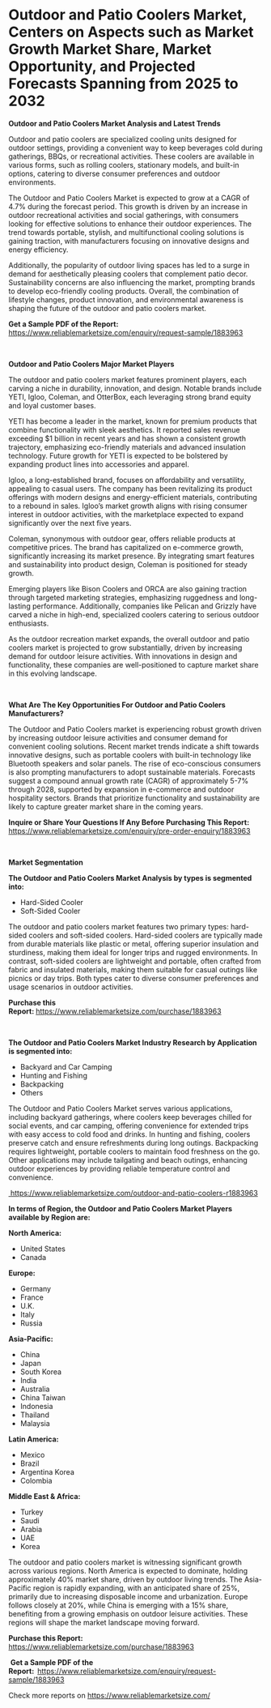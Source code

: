 <p><h1>Outdoor and Patio Coolers Market, Centers on Aspects such as Market Growth Market Share, Market Opportunity, and Projected Forecasts Spanning from 2025 to 2032</h1></p><p><strong>Outdoor and Patio Coolers Market Analysis and Latest Trends</strong></p>
<p><p>Outdoor and patio coolers are specialized cooling units designed for outdoor settings, providing a convenient way to keep beverages cold during gatherings, BBQs, or recreational activities. These coolers are available in various forms, such as rolling coolers, stationary models, and built-in options, catering to diverse consumer preferences and outdoor environments.</p><p>The Outdoor and Patio Coolers Market is expected to grow at a CAGR of 4.7% during the forecast period. This growth is driven by an increase in outdoor recreational activities and social gatherings, with consumers looking for effective solutions to enhance their outdoor experiences. The trend towards portable, stylish, and multifunctional cooling solutions is gaining traction, with manufacturers focusing on innovative designs and energy efficiency.</p><p>Additionally, the popularity of outdoor living spaces has led to a surge in demand for aesthetically pleasing coolers that complement patio decor. Sustainability concerns are also influencing the market, prompting brands to develop eco-friendly cooling products. Overall, the combination of lifestyle changes, product innovation, and environmental awareness is shaping the future of the outdoor and patio coolers market.</p></p>
<p><strong>Get a Sample PDF of the Report:&nbsp;</strong> <a href="https://www.reliablemarketsize.com/enquiry/request-sample/1883963?utm_campaign=1845&utm_medium=2&utm_source=Github&utm_content=ia&utm_term=10022025&utm_id=outdoor-and-patio-coolers">https://www.reliablemarketsize.com/enquiry/request-sample/1883963</a></p>
<p>&nbsp;</p>
<p><strong>Outdoor and Patio Coolers Major Market Players</strong></p>
<p><p>The outdoor and patio coolers market features prominent players, each carving a niche in durability, innovation, and design. Notable brands include YETI, Igloo, Coleman, and OtterBox, each leveraging strong brand equity and loyal customer bases.</p><p>YETI has become a leader in the market, known for premium products that combine functionality with sleek aesthetics. It reported sales revenue exceeding $1 billion in recent years and has shown a consistent growth trajectory, emphasizing eco-friendly materials and advanced insulation technology. Future growth for YETI is expected to be bolstered by expanding product lines into accessories and apparel.</p><p>Igloo, a long-established brand, focuses on affordability and versatility, appealing to casual users. The company has been revitalizing its product offerings with modern designs and energy-efficient materials, contributing to a rebound in sales. Igloo’s market growth aligns with rising consumer interest in outdoor activities, with the marketplace expected to expand significantly over the next five years.</p><p>Coleman, synonymous with outdoor gear, offers reliable products at competitive prices. The brand has capitalized on e-commerce growth, significantly increasing its market presence. By integrating smart features and sustainability into product design, Coleman is positioned for steady growth.</p><p>Emerging players like Bison Coolers and ORCA are also gaining traction through targeted marketing strategies, emphasizing ruggedness and long-lasting performance. Additionally, companies like Pelican and Grizzly have carved a niche in high-end, specialized coolers catering to serious outdoor enthusiasts.</p><p>As the outdoor recreation market expands, the overall outdoor and patio coolers market is projected to grow substantially, driven by increasing demand for outdoor leisure activities. With innovations in design and functionality, these companies are well-positioned to capture market share in this evolving landscape.</p></p>
<p>&nbsp;</p>
<p><strong>What Are The Key Opportunities For Outdoor and Patio Coolers Manufacturers?</strong></p>
<p><p>The Outdoor and Patio Coolers market is experiencing robust growth driven by increasing outdoor leisure activities and consumer demand for convenient cooling solutions. Recent market trends indicate a shift towards innovative designs, such as portable coolers with built-in technology like Bluetooth speakers and solar panels. The rise of eco-conscious consumers is also prompting manufacturers to adopt sustainable materials. Forecasts suggest a compound annual growth rate (CAGR) of approximately 5-7% through 2028, supported by expansion in e-commerce and outdoor hospitality sectors. Brands that prioritize functionality and sustainability are likely to capture greater market share in the coming years.</p></p>
<p><strong>Inquire or Share Your Questions If Any Before Purchasing This Report:</strong> <a href="https://www.reliablemarketsize.com/enquiry/pre-order-enquiry/1883963?utm_campaign=1845&utm_medium=2&utm_source=Github&utm_content=ia&utm_term=10022025&utm_id=outdoor-and-patio-coolers">https://www.reliablemarketsize.com/enquiry/pre-order-enquiry/1883963</a></p>
<p>&nbsp;</p>
<p><strong>Market Segmentation</strong></p>
<p><strong>The Outdoor and Patio Coolers Market Analysis by types is segmented into:</strong></p>
<p><ul><li>Hard-Sided Cooler</li><li>Soft-Sided Cooler</li></ul></p>
<p><p>The outdoor and patio coolers market features two primary types: hard-sided coolers and soft-sided coolers. Hard-sided coolers are typically made from durable materials like plastic or metal, offering superior insulation and sturdiness, making them ideal for longer trips and rugged environments. In contrast, soft-sided coolers are lightweight and portable, often crafted from fabric and insulated materials, making them suitable for casual outings like picnics or day trips. Both types cater to diverse consumer preferences and usage scenarios in outdoor activities.</p></p>
<p><strong>Purchase this Report:&nbsp;</strong><a href="https://www.reliablemarketsize.com/purchase/1883963?utm_campaign=1845&utm_medium=2&utm_source=Github&utm_content=ia&utm_term=10022025&utm_id=outdoor-and-patio-coolers">https://www.reliablemarketsize.com/purchase/1883963</a></p>
<p>&nbsp;</p>
<p><strong>The Outdoor and Patio Coolers Market Industry Research by Application is segmented into:</strong></p>
<p><ul><li>Backyard and Car Camping</li><li>Hunting and Fishing</li><li>Backpacking</li><li>Others</li></ul></p>
<p><p>The Outdoor and Patio Coolers Market serves various applications, including backyard gatherings, where coolers keep beverages chilled for social events, and car camping, offering convenience for extended trips with easy access to cold food and drinks. In hunting and fishing, coolers preserve catch and ensure refreshments during long outings. Backpacking requires lightweight, portable coolers to maintain food freshness on the go. Other applications may include tailgating and beach outings, enhancing outdoor experiences by providing reliable temperature control and convenience.</p></p>
<p><a href="https://www.reliablemarketsize.com/outdoor-and-patio-coolers-r1883963?utm_campaign=1845&utm_medium=2&utm_source=Github&utm_content=ia&utm_term=10022025&utm_id=outdoor-and-patio-coolers">&nbsp;https://www.reliablemarketsize.com/outdoor-and-patio-coolers-r1883963</a></p>
<p><strong>In terms of Region, the Outdoor and Patio Coolers Market Players available by Region are:</strong></p>
<p>
    <p> <strong> North America: </strong>
        <ul>
            <li>United States</li>
            <li>Canada</li>
        </ul>
        </p> 
    <p> <strong> Europe: </strong>
        <ul>
            <li>Germany</li>
            <li>France</li>
            <li>U.K.</li>
            <li>Italy</li>
            <li>Russia</li>
        </ul>
        </p> 
    <p> <strong> Asia-Pacific: </strong>
        <ul>
            <li>China</li>
            <li>Japan</li>
            <li>South Korea</li>
            <li>India</li>
            <li>Australia</li>
            <li>China Taiwan</li>
            <li>Indonesia</li>
            <li>Thailand</li>
            <li>Malaysia</li>
        </ul>
        </p> 
    <p> <strong> Latin America: </strong>
        <ul>
            <li>Mexico</li>
            <li>Brazil</li>
            <li>Argentina Korea</li>
            <li>Colombia</li>
        </ul>
        </p> 
    <p> <strong> Middle East & Africa: </strong>
        <ul>
            <li>Turkey</li>
            <li>Saudi</li>
            <li>Arabia</li>
            <li>UAE</li>
            <li>Korea</li>
        </ul>
    </p>
    </p>
<p><p>The outdoor and patio coolers market is witnessing significant growth across various regions. North America is expected to dominate, holding approximately 40% market share, driven by outdoor living trends. The Asia-Pacific region is rapidly expanding, with an anticipated share of 25%, primarily due to increasing disposable income and urbanization. Europe follows closely at 20%, while China is emerging with a 15% share, benefiting from a growing emphasis on outdoor leisure activities. These regions will shape the market landscape moving forward.</p></p>
<p><strong>Purchase this Report: </strong><a href="https://www.reliablemarketsize.com/purchase/1883963?utm_campaign=1845&utm_medium=2&utm_source=Github&utm_content=ia&utm_term=10022025&utm_id=outdoor-and-patio-coolers">https://www.reliablemarketsize.com/purchase/1883963</a></p>
<p>&nbsp;<strong>Get a Sample PDF of the Report:&nbsp;&nbsp;</strong><a href="https://www.reliablemarketsize.com/enquiry/request-sample/1883963?utm_campaign=1845&utm_medium=2&utm_source=Github&utm_content=ia&utm_term=10022025&utm_id=outdoor-and-patio-coolers">https://www.reliablemarketsize.com/enquiry/request-sample/1883963</a></p>
<p><strong></strong></p>
<p>Check more reports on <a href="https://www.reliablemarketsize.com/?utm_campaign=1845&utm_medium=2&utm_source=Github&utm_content=ia&utm_term=10022025&utm_id=outdoor-and-patio-coolers">https://www.reliablemarketsize.com/</a></p>